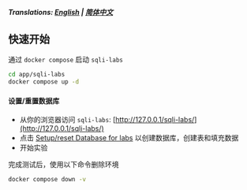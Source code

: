 ##### Translations: [English](README.md) | [简体中文](README_zh.md)

## 快速开始

通过 `docker compose` 启动 `sqli-labs`

```bash
cd app/sqli-labs
docker compose up -d
```

#### 设置/重置数据库

- 从你的浏览器访问 `sqli-labs`: [http://127.0.0.1/sqli-labs/](http://127.0.0.1/sqli-labs/)
- 点击 [Setup/reset Database for labs](http://127.0.0.1/sqli-labs/sql-connections/setup-db.php) 以创建数据库，创建表和填充数据
- 开始实验

完成测试后，使用以下命令删除环境

```bash
docker compose down -v
```
